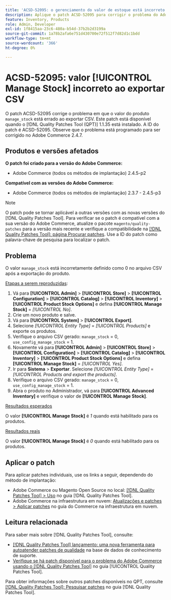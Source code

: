 ```yaml
---
title: 'ACSD-52095: o gerenciamento do valor de estoque está incorreto ao exportar CSV'
description: Aplique o patch ACSD-52095 para corrigir o problema do Adobe Commerce em que o valor do estoque de gerenciamento de produtos está incorreto ao exportar CSV.
feature: Inventory, Products
role: Admin, Developer
exl-id: 1f8415aa-23c6-480a-b54d-37b2b2d3199a
source-git-commit: 1a78b2afa6e751d430700e72f512f7d82d1c1bdd
workflow-type: tm+mt
source-wordcount: '366'
ht-degree: 0%

---
```


# ACSD-52095: valor [!UICONTROL Manage Stock] incorreto ao exportar CSV

O patch ACSD-52095 corrige o problema em que o valor do produto `manage_stock` está errado ao exportar CSV. Este patch está disponível quando o [!DNL Quality Patches Tool (QPT)] 1.1.35 está instalado. A ID do patch é ACSD-52095. Observe que o problema está programado para ser corrigido no Adobe Commerce 2.4.7.

## Produtos e versões afetados

**O patch foi criado para a versão do Adobe Commerce:**

* Adobe Commerce (todos os métodos de implantação) 2.4.5-p2

**Compatível com as versões do Adobe Commerce:**

* Adobe Commerce (todos os métodos de implantação) 2.3.7 - 2.4.5-p3

>[!NOTE]
>
>O patch pode se tornar aplicável a outras versões com as novas versões do [!DNL Quality Patches Tool]. Para verificar se o patch é compatível com a sua versão do Adobe Commerce, atualize o pacote `magento/quality-patches` para a versão mais recente e verifique a compatibilidade na [[!DNL Quality Patches Tool]: página Procurar patches](https://experienceleague.adobe.com/tools/commerce-quality-patches/index.html). Use a ID do patch como palavra-chave de pesquisa para localizar o patch.

## Problema

O valor `manage_stock` está incorretamente definido como 0 no arquivo CSV após a exportação do produto.

<u>Etapas a serem reproduzidas</u>:

1. Vá para **[!UICONTROL Admin]** > **[!UICONTROL Store]** > **[!UICONTROL Configuration]** > **[!UICONTROL Catalog]** > **[!UICONTROL Inventory]** > **[!UICONTROL Product Stock Options]** e defina **[!UICONTROL Manage Stock]** = *[!UICONTROL No]*.
1. Crie um novo produto e salve.
1. Vá para **[!UICONTROL System]** > **[!UICONTROL Export]**.
1. Selecione *[!UICONTROL Entity Type]* = *[!UICONTROL Products]* e exporte os produtos.
1. Verifique o arquivo CSV gerado: `manage_stock` = 0, `use_config_manage_stock` = 1.
1. Novamente vá para **[!UICONTROL Admin]** > **[!UICONTROL Store]** > **[!UICONTROL Configuration]** > **[!UICONTROL Catalog]** > **[!UICONTROL Inventory]** > **[!UICONTROL Product Stock Options]** e defina **[!UICONTROL Manage Stock]** = *[!UICONTROL Yes]*.
1. Ir para **Sistema** > **Exportar**.
Selecione *[!UICONTROL Entity Type]* = *[!UICONTROL Products and export the products]*.
1. Verifique o arquivo CSV gerado: `manage_stock` = 0, `use_config_manage_stock` = 1.
1. Abra o produto no Administrador, vá para **[!UICONTROL Advanced Inventory]** e verifique o valor de **[!UICONTROL Manage Stock]**.

<u>Resultados esperados</u>

O valor **[!UICONTROL Manage Stock]** é *1* quando está habilitado para os produtos.

<u>Resultados reais</u>

O valor **[!UICONTROL Manage Stock]** é *0* quando está habilitado para os produtos.

## Aplicar o patch

Para aplicar patches individuais, use os links a seguir, dependendo do método de implantação:

* Adobe Commerce ou Magento Open Source no local: [[!DNL Quality Patches Tool] > Uso](/help/tools/quality-patches-tool/usage.md) no guia [!DNL Quality Patches Tool].
* Adobe Commerce na infraestrutura em nuvem: [Atualizações e patches > Aplicar patches](https://experienceleague.adobe.com/docs/commerce-cloud-service/user-guide/develop/upgrade/apply-patches.html) no guia do Commerce na infraestrutura em nuvem.

## Leitura relacionada

Para saber mais sobre [!DNL Quality Patches Tool], consulte:

* [[!DNL Quality Patches Tool] lançamento: uma nova ferramenta para autoatender patches de qualidade](https://experienceleague.adobe.com/en/docs/commerce-knowledge-base/kb/announcements/commerce-announcements/magento-quality-patches-released-new-tool-to-self-serve-quality-patches) na base de dados de conhecimento de suporte.
* [Verifique se há patch disponível para o problema do Adobe Commerce usando o  [!DNL Quality Patches Tool]](/help/tools/quality-patches-tool/patches-available-in-qpt/check-patch-for-magento-issue-with-magento-quality-patches.md) no guia [!UICONTROL Quality Patches Tool].


Para obter informações sobre outros patches disponíveis no QPT, consulte [[!DNL Quality Patches Tool]: Pesquisar patches](<https://experienceleague.adobe.com/tools/commerce-quality-patches/index.html>) no guia [!DNL Quality Patches Tool].

